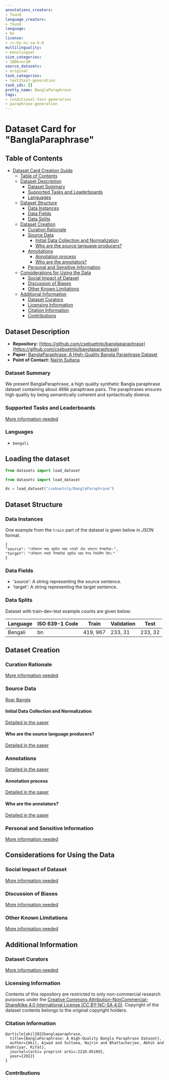 ```yaml
---
annotations_creators:
- found
language_creators:
- found
language:
- bn
license:
- cc-by-nc-sa-4.0
multilinguality:
- monolingual
size_categories:
- 100k<n<1M
source_datasets:
- original
task_categories:
- text2text-generation
task_ids: []
pretty_name: BanglaParaphrase
tags:
- conditional-text-generation
- paraphrase-generation
---
```


# Dataset Card for "BanglaParaphrase"

## Table of Contents
- [Dataset Card Creation Guide](#dataset-card-creation-guide)
  - [Table of Contents](#table-of-contents)
  - [Dataset Description](#dataset-description)
    - [Dataset Summary](#dataset-summary)
    - [Supported Tasks and Leaderboards](#supported-tasks-and-leaderboards)
    - [Languages](#languages)
  - [Dataset Structure](#dataset-structure)
    - [Data Instances](#data-instances)
    - [Data Fields](#data-fields)
    - [Data Splits](#data-splits)
  - [Dataset Creation](#dataset-creation)
    - [Curation Rationale](#curation-rationale)
    - [Source Data](#source-data)
      - [Initial Data Collection and Normalization](#initial-data-collection-and-normalization)
      - [Who are the source language producers?](#who-are-the-source-language-producers)
    - [Annotations](#annotations)
      - [Annotation process](#annotation-process)
      - [Who are the annotators?](#who-are-the-annotators)
    - [Personal and Sensitive Information](#personal-and-sensitive-information)
  - [Considerations for Using the Data](#considerations-for-using-the-data)
    - [Social Impact of Dataset](#social-impact-of-dataset)
    - [Discussion of Biases](#discussion-of-biases)
    - [Other Known Limitations](#other-known-limitations)
  - [Additional Information](#additional-information)
    - [Dataset Curators](#dataset-curators)
    - [Licensing Information](#licensing-information)
    - [Citation Information](#citation-information)
    - [Contributions](#contributions)

## Dataset Description

- **Repository:** [https://github.com/csebuetnlp/banglaparaphrase](https://github.com/csebuetnlp/banglaparaphrase)
- **Paper:** [BanglaParaphrase: A High-Quality Bangla Paraphrase Dataset](https://arxiv.org/abs/2210.05109)
- **Point of Contact:** [Najrin Sultana](mailto:nazrinshukti@gmail.com)

### Dataset Summary

We present BanglaParaphrase, a high quality synthetic Bangla paraphrase dataset containing about 466k paraphrase pairs. 
The paraphrases ensures high quality by being semantically coherent and syntactically diverse.

### Supported Tasks and Leaderboards

[More information needed](https://github.com/csebuetnlp/banglaparaphrase)

### Languages

-  `bengali`


## Loading the dataset
```python
from datasets import load_dataset

from datasets import load_dataset

ds = load_dataset("csebuetnlp/BanglaParaphrase")
```

## Dataset Structure

### Data Instances

One example from the `train` part of the dataset is given below in JSON format. 
```
{
"source": "বেশিরভাগ সময় প্রকৃতির দয়ার ওপরেই বেঁচে থাকতেন উপজাতিরা।", 
"target": "বেশিরভাগ সময়ই উপজাতিরা প্রকৃতির দয়ার উপর নির্ভরশীল ছিল।"
}
  ```

### Data Fields
-  'source': A string representing the source sentence.
-  'target': A string representing the target sentence.

### Data Splits
Dataset  with  train-dev-test  example  counts  are  given  below:

Language       | ISO  639-1  Code | Train | Validation | Test |
-------------- | ---------------- | ------- | ----- | ------ |
Bengali | bn | 419, 967 | 233, 31 | 233, 32 |


## Dataset Creation

### Curation Rationale

[More information needed](https://github.com/csebuetnlp/banglaparaphrase)

### Source Data

[Roar Bangla](https://roar.media/bangla)

#### Initial Data Collection and Normalization

[Detailed in the paper](https://arxiv.org/abs/2210.05109) 


#### Who are the source language producers?

[Detailed in the paper](https://arxiv.org/abs/2210.05109) 


### Annotations

[Detailed in the paper](https://arxiv.org/abs/2210.05109) 


#### Annotation process

[Detailed in the paper](https://arxiv.org/abs/2210.05109) 

#### Who are the annotators?

[Detailed in the paper](https://arxiv.org/abs/2210.05109) 

### Personal and Sensitive Information

[More information needed](https://github.com/csebuetnlp/banglaparaphrase)

## Considerations for Using the Data

### Social Impact of Dataset

[More information needed](https://github.com/csebuetnlp/banglaparaphrase)

### Discussion of Biases

[More information needed](https://github.com/csebuetnlp/banglaparaphrase)

### Other Known Limitations

[More information needed](https://github.com/csebuetnlp/banglaparaphrase)

## Additional Information

### Dataset Curators

[More information needed](https://github.com/csebuetnlp/banglaparaphrase)

### Licensing Information

Contents of this repository are restricted to only non-commercial research purposes under the [Creative Commons Attribution-NonCommercial-ShareAlike 4.0 International License (CC BY-NC-SA 4.0)](https://creativecommons.org/licenses/by-nc-sa/4.0/). Copyright of the dataset contents belongs to the original copyright holders.
### Citation Information
```
@article{akil2022banglaparaphrase,
  title={BanglaParaphrase: A High-Quality Bangla Paraphrase Dataset},
  author={Akil, Ajwad and Sultana, Najrin and Bhattacharjee, Abhik and Shahriyar, Rifat},
  journal={arXiv preprint arXiv:2210.05109},
  year={2022}
}
```

### Contributions
